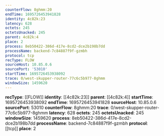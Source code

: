 ```yaml
---
counterFlow: 8ghmm:20
endTime: 1695726453941828
identity: 4c82k:23
latency: 628
octets: 245
octetsUnacked: 245
parent: 4c82k:4
place: 2
process: 8eb50422-386d-417e-8cd2-dce2b198b7dd
processName: backend-7c84887f9f-gzmbh
protocol: tcp
recType: FLOW
sourceHost: 10.85.0.6
sourcePort: '53010'
startTime: 1695726453938092
trace: 0/west-skupper-router-77c6c5b977-8ghmm
windowSize: 1459620
---
```

**recType**: [[FLOW]]
**identity**: [[4c82k:23]]
**parent**: [[4c82k:4]]
**startTime**: 1695726453938092
**endTime**: 1695726453941828
**sourceHost**: 10.85.0.6
**sourcePort**: 53010
**counterFlow**: 8ghmm:20
**trace**: 0/west-skupper-router-77c6c5b977-8ghmm
**latency**: 628
**octets**: 245
**octetsUnacked**: 245
**windowSize**: 1459620
**process**: 8eb50422-386d-417e-8cd2-dce2b198b7dd
**processName**: backend-7c84887f9f-gzmbh
**protocol**: [[tcp]]
**place**: 2